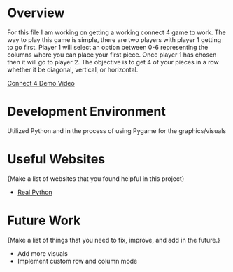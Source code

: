 # Overview

For this file I am working on getting a working connect 4 game to work.
The way to play this game is simple, there are two players with player 1 getting to go first. 
Player 1 will select an option between 0-6 representing the columns where you can place your
first piece. Once player 1 has chosen then it will go to player 2. The objective is to get 4
of your pieces in a row whether it be diagonal, vertical, or horizontal.


[Connect 4 Demo Video](https://youtu.be/azajSyoMeTw)

# Development Environment

Utilized Python and in the process of using Pygame for the graphics/visuals

# Useful Websites

{Make a list of websites that you found helpful in this project}
* [Real Python](https://realpython.com/pygame-a-primer/)

# Future Work

{Make a list of things that you need to fix, improve, and add in the future.}
* Add more visuals
* Implement custom row and column mode
